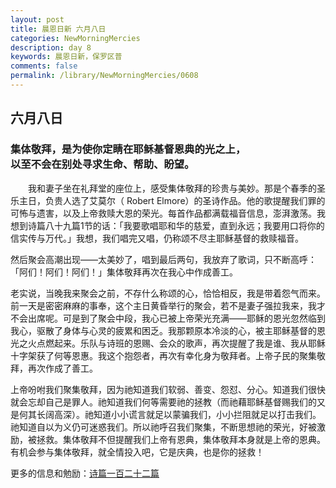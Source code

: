 ```yaml
---
layout: post
title: 晨恩日新 六月八日
categories: NewMorningMercies
description: day 8
keywords: 晨恩日新，保罗区普
comments: false
permalink: /library/NewMorningMercies/0608
---
```


## 六月八日

### 集体敬拜，是为使你定睛在耶稣基督恩典的光之上， <br> 以至不会在别处寻求生命、帮助、盼望。

&emsp;&emsp;我和妻子坐在礼拜堂的座位上，感受集体敬拜的珍贵与美妙。那是个春季的圣乐主日，负贵人选了艾莫尔（ Robert Elmore）的圣诗作品。他的歌提醒我们罪的可怖与遗害，以及上帝救赎大恩的荣光。每首作品都满载福音信息，澎湃激荡。我想到诗篇八十九篇1节的话：「我要歌唱耶和华的慈爱，直到永远；我要用口将你的信实传与万代。」我想，我们唱完又唱，仍称颂不尽主耶稣基督的救赎福音。

然后聚会高潮出现——太美妙了，唱到最后两句，我放弃了歌词，只不断高呼：「阿们！阿们！阿们！」集体敬拜再次在我心中作成善工。

老实说，当晚我来聚会之前，不存什么称颂的心，恰恰相反，我是带着怨气而来。前一天是密密麻麻的事奉，这个主日黄昏举行的聚会，若不是妻子强拉我来，我才不会出席呢。可是到了聚会中段，我心已被上帝荣光充满——耶稣的恩光忽然临到我心，驱散了身体与心灵的疲累和困乏。我那颗原本冷淡的心，被主耶稣基督的恩光之火点燃起来。乐队与诗班的恩赐、会众的歌声，再次提醒了我是谁、我从耶稣十字架获了何等恩惠。我这个抱怨者，再次有幸化身为敬拜者。上帝子民的聚集敬拜，再次作成了善工。

上帝吩咐我们聚集敬拜，因为祂知道我们软弱、善变、怨怼、分心。知道我们很快就会忘却自己是罪人。祂知道我们何等需要祂的拯教（而祂藉耶稣基督赐我们的又是何其长阔高深）。祂知道小小谎言就足以蒙骗我们，小小拦阻就足以打击我们。祂知道自以为义仍可迷惑我们。所以祂呼召我们聚集，不断思想祂的荣光，好被激励，被拯救。集体敬拜不但提醒我们上帝有恩典，集体敬拜本身就是上帝的恩典。有机会参与集体敬拜，就全情投入吧，它是庆典，也是你的拯救！

更多的信息和勉励：[诗篇一百二十二篇]()
